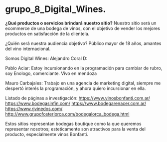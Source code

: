 ﻿# grupo_8_Digital_Wines.

<strong>¿Qué productos o servicios brindará nuestro sitio?</strong>
Nuestro sitio será un ecommerce de una bodega de vinos, con el objetivo de vender los mejores productos en satisfacción de la clientela.

¿Quién será nuestra audiencia objetivo?
Público mayor de 18 años, amantes del vino internacional.

Somos Digital Wines:
Alejandro Coral D:

Pablo Aciar:
Estoy incursionando en la programación para cambiar de rubro, soy Enologo, comerciante.
Vivo en mendoza

Mauro Carbajales:
Trabajo en una agencia de marketing digital, siempre me despertó interés la programación, y ahora quiero incursionar en ella.

Listado de páginas a investigación:
https://www.vinosbonfanti.com.ar/
https://www.bodegasinfin.com/
https://www.bodegarenacer.com.ar/
https://www.rjvinedos.com/
http://www.grupofosterlorca.com/bodegalorca_bodega.html

Estos sitios representan bodegas boutique como la que queremos representar nosotros; esteticamente son atractivos para la venta del producto, especialmente vinos Bonfanti.
